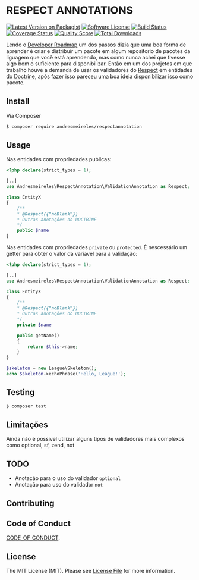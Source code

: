 # RESPECT ANNOTATIONS

[![Latest Version on Packagist][ico-version]][link-packagist]
[![Software License][ico-license]](LICENSE.md)
[![Build Status][ico-travis]][link-travis]
[![Coverage Status][ico-scrutinizer]][link-scrutinizer]
[![Quality Score][ico-code-quality]][link-code-quality]
[![Total Downloads][ico-downloads]][link-downloads]

Lendo o [Developer Roadmap][dev-roadmap] um dos passos dizia que uma boa forma de aprender é criar e distribuir um pacote em algum repositorio 
de pacotes da liguagem que você está aprendendo, mas como nunca achei que tivesse algo bom o suficiente para disponibilizar. Então em um dos 
projetos em que trabalho houve a demanda de usar os validadores do [Respect][respect-validation] em entidades do [Doctrine][doctrine], após 
fazer isso pareceu uma boa ideia disponibilizar isso como pacote.

## Install

Via Composer

``` bash
$ composer require andresmeireles/respectannotation
```

## Usage

Nas entidades com propriedades publicas:

``` php
<?php declare(strict_types = 1);

[..]
use Andresmeireles\RespectAnnotation\ValidationAnnotation as Respect;

class EntityX
{
    /**
    * @Respect({"noBlank"})
    * Outras anotações do DOCTRINE
    */
    public $name
}


```

Nas entidades com propriedades `private` ou `protected`. É nescessário um getter para obter o valor da variavel para a validação:

``` php
<?php declare(strict_types = 1);

[..]
use Andresmeireles\RespectAnnotation\ValidationAnnotation as Respect;

class EntityX
{
    /**
    * @Respect({"noBlank"})
    * Outras anotações do DOCTRINE
    */
    private $name

    public getName()
    {
        return $this->name;
    }
}


```

``` php
$skeleton = new League\Skeleton();
echo $skeleton->echoPhrase('Hello, League!');
```

## Testing

``` bash
$ composer test
```

## Limitações

Ainda não é possivel utilizar alguns tipos de validadores mais complexos como optional, 
sf, zend, not
## TODO

- Anotação para o uso do validador `optional`
- Anotação para uso do validador `not`

## Contributing

<!-- Please see [CONTRIBUTING](CONTRIBUTING.md) for details. -->

## Code of Conduct

[CODE_OF_CONDUCT](CODE_OF_CONDUCT.md).

## License

The MIT License (MIT). Please see [License File](LICENSE.md) for more information.

[ico-version]: https://img.shields.io/packagist/v/:vendor/:package_name.svg?style=flat-square
[ico-license]: https://img.shields.io/badge/license-MIT-brightgreen.svg?style=flat-square
[ico-travis]: https://img.shields.io/travis/:vendor/:package_name/master.svg?style=flat-square
[ico-scrutinizer]: https://img.shields.io/scrutinizer/coverage/g/:vendor/:package_name.svg?style=flat-square
[ico-code-quality]: https://img.shields.io/scrutinizer/g/:vendor/:package_name.svg?style=flat-square
[ico-downloads]: https://img.shields.io/packagist/dt/:vendor/:package_name.svg?style=flat-square

[link-packagist]: https://packagist.org/packages/andresmeireles/respectannotation
[link-travis]: https://travis-ci.org/andresmeireles/respectannotation.svg?branch=master
[link-scrutinizer]: https://scrutinizer-ci.com/g/andresmeireles/respectannotation/code-structure/master
[link-code-quality]: https://scrutinizer-ci.com/g/andresmeireles/respectannotation/<Paste>
[link-downloads]: https://packagist.org/packages/andresmeireles/respectannotation
[link-author]: https://andresmeireles.github.io/
[link-contributors]: ../../contributors

[dev-roadmap]: https://github.com/kamranahmedse/developer-roadmap
[respect-validation]: https://github.com/Respect/Validation
[doctrine]: https://www.doctrine-project.org/
